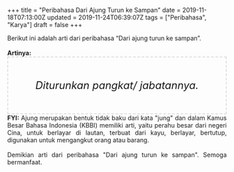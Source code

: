 +++
title = "Peribahasa Dari Ajung Turun ke Sampan"
date = 2019-11-18T07:13:00Z
updated = 2019-11-24T06:39:07Z
tags = ["Peribahasa", "Karya"]
draft = false
+++

<div dir="ltr" style="text-align: left;" trbidi="on"><div style="text-align: justify;">Berikut ini adalah arti dari peribahasa “Dari ajung turun ke sampan”.</div><br /><div style="text-align: justify;"><b>Artinya:</b></div><div style="border: 2px dashed #ddd; font-size: 24px; height: auto; margin: 0 auto; padding: 50px; text-align: center; width: auto;"><i>Diturunkan pangkat/ jabatannya.</i></div><div style="text-align: justify;"><b>FYI:</b> Ajung merupakan bentuk tidak baku dari kata "jung" dan dalam Kamus Besar Bahasa Indonesia (KBBI) memiliki arti, yaitu perahu besar dari negeri Cina, untuk berlayar di lautan, terbuat dari kayu, berlayar, bertutup, digunakan untuk mengangkut orang atau barang.</div><br /><div style="text-align: justify;">Demikian arti dari peribahasa "Dari ajung turun ke sampan". Semoga bermanfaat.</div></div>
